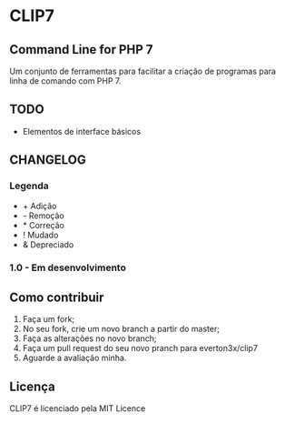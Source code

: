 # CLIP7
## Command Line for PHP 7

Um conjunto de ferramentas para facilitar a criação de programas para linha de comando com PHP 7.

## TODO
- Elementos de interface básicos

## CHANGELOG

### Legenda
- \+ Adição
- \- Remoção
- \* Correção
- ! Mudado
- & Depreciado

### 1.0 - Em desenvolvimento

## Como contribuir

1. Faça um fork;
2. No seu fork, crie um novo branch a partir do master;
3. Faça as alterações no novo branch;
4. Faça um pull request do seu novo pranch para everton3x/clip7
5. Aguarde a avaliação minha.

## Licença

CLIP7 é licenciado pela MIT Licence